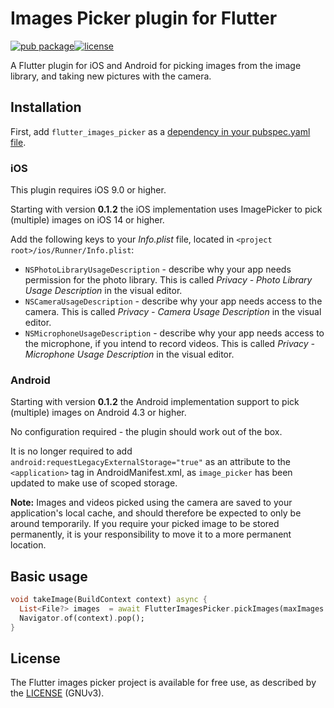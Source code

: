# Images Picker plugin for Flutter

[![pub package](https://img.shields.io/badge/pub-0.1.2-blue)](https://pub.dev/packages/flutter_images_picker)[![license](https://img.shields.io/badge/license-GNUv3-brightgreen)](https://github.com/honvidan/flutter_images_picker/blob/main/LICENSE)


A Flutter plugin for iOS and Android for picking images from the image library,
and taking new pictures with the camera.

## Installation

First, add `flutter_images_picker` as a [dependency in your pubspec.yaml file](https://flutter.dev/docs/development/platform-integration/platform-channels).

### iOS

This plugin requires iOS 9.0 or higher.

Starting with version **0.1.2** the iOS implementation uses ImagePicker to pick (multiple) images on iOS 14 or higher.

Add the following keys to your _Info.plist_ file, located in `<project root>/ios/Runner/Info.plist`:

* `NSPhotoLibraryUsageDescription` - describe why your app needs permission for the photo library. This is called _Privacy - Photo Library Usage Description_ in the visual editor.
* `NSCameraUsageDescription` - describe why your app needs access to the camera. This is called _Privacy - Camera Usage Description_ in the visual editor.
* `NSMicrophoneUsageDescription` - describe why your app needs access to the microphone, if you intend to record videos. This is called _Privacy - Microphone Usage Description_ in the visual editor.

### Android

Starting with version **0.1.2** the Android implementation support to pick (multiple) images on Android 4.3 or higher.

No configuration required - the plugin should work out of the box.

It is no longer required to add `android:requestLegacyExternalStorage="true"` as an attribute to the `<application>` tag in AndroidManifest.xml, as `image_picker` has been updated to make use of scoped storage.

**Note:** Images and videos picked using the camera are saved to your application's local cache, and should therefore be expected to only be around temporarily.
If you require your picked image to be stored permanently, it is your responsibility to move it to a more permanent location.

## Basic usage

```dart
void takeImage(BuildContext context) async {
  List<File?> images  = await FlutterImagesPicker.pickImages(maxImages: 5);
  Navigator.of(context).pop();
}
```

## License

The Flutter images picker project is available for free use, as described by the [LICENSE](https://github.com/honvidan/flutter_images_picker/blob/main/LICENSE) (GNUv3).
